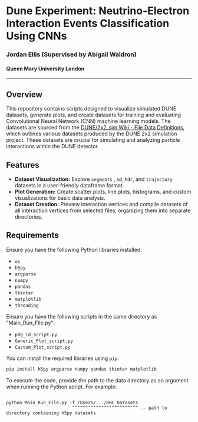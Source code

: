 # Dune Experiment: Neutrino-Electron Interaction Events Classification Using CNNs

### Jordan Ellis (Supervised by Abigail Waldron)
#### Queen Mary University London

---

## Overview

This repository contains scripts designed to visualize simulated DUNE datasets, generate plots, and create datasets for training and evaluating Convolutional Neural Network (CNN) machine learning models. The datasets are sourced from the [DUNE/2x2_sim Wiki - File Data Definitions](https://github.com/DUNE/2x2_sim/wiki/File-Data-Definitions), which outlines various datasets produced by the DUNE 2x2 simulation project. These datasets are crucial for simulating and analyzing particle interactions within the DUNE detector.

## Features

- **Dataset Visualization:** Explore `segments` , `md_hdr`, and `trajectory`  datasets in a user-friendly dataframe format.
- **Plot Generation:** Create scatter plots, line plots, histograms, and custom visualizations for basic data analysis.
- **Dataset Creation:** Preview interaction vertices and compile datasets of all interaction vertices from selected files, organizing them into separate directories.

## Requirements

Ensure you have the following Python libraries installed:

- `os`
- `h5py`
- `argparse`
- `numpy`
- `pandas`
- `tkinter`
- `matplotlib`
- `threading`


Ensure you have the following scripts in the same directory as "Main_Run_File.py":

- `pdg_id_script.py`
- `Generic_Plot_script.py`
- `Custom_Plot_script.py`

You can install the required libraries using `pip`:

```bash
pip install h5py argparse numpy pandas tkinter matplotlib

```

To execute the code, provide the path to the data directory as an argument when running the Python script. For example:

```

python Main_Run_File.py -f /Users/.../RHC_Datasets
                         ^^^^^^^^^^^^^^^^^^^^^^^^^ -- path to directory containing h5py datasets

```


